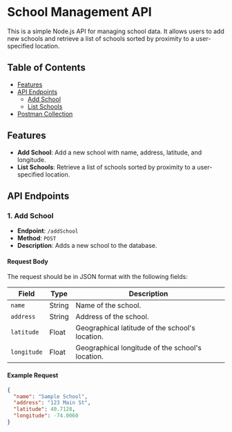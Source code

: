 # School Management API

This is a simple Node.js API for managing school data. It allows users to add new schools and retrieve a list of schools sorted by proximity to a user-specified location.

## Table of Contents
- [Features](#features)
- [API Endpoints](#api-endpoints)
  - [Add School](#add-school)
  - [List Schools](#list-schools)
- [Postman Collection](#postman-collection)

## Features

- **Add School**: Add a new school with name, address, latitude, and longitude.
- **List Schools**: Retrieve a list of schools sorted by proximity to a user-specified location.

## API Endpoints

### 1. Add School

- **Endpoint**: `/addSchool`
- **Method**: `POST`
- **Description**: Adds a new school to the database.

#### Request Body
The request should be in JSON format with the following fields:

| Field      | Type    | Description                                   |
|------------|---------|-----------------------------------------------|
| `name`     | String  | Name of the school.                           |
| `address`  | String  | Address of the school.                        |
| `latitude` | Float   | Geographical latitude of the school's location.|
| `longitude`| Float   | Geographical longitude of the school's location.|

#### Example Request
```json
{
  "name": "Sample School",
  "address": "123 Main St",
  "latitude": 40.7128,
  "longitude": -74.0060
}
